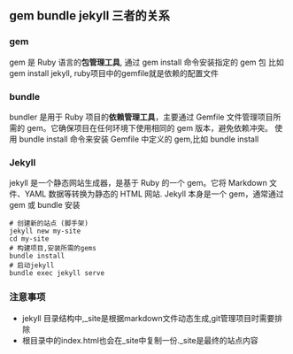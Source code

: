 ## gem  bundle  jekyll 三者的关系

### gem
gem 是 Ruby 语言的**包管理工具**, 通过 gem install 命令安装指定的 gem 包
比如gem install jekyll, ruby项目中的gemfile就是依赖的配置文件

### bundle
bundler 是用于 Ruby 项目的**依赖管理工具**，主要通过 Gemfile 文件管理项目所需的 gem。它确保项目在任何环境下使用相同的 gem 版本，避免依赖冲突。
使用 bundle install 命令来安装 Gemfile 中定义的 gem,比如 bundle install

### Jekyll
jekyll 是一个静态网站生成器，是基于 Ruby 的一个 gem。它将 Markdown 文件、YAML 数据等转换为静态的 HTML 网站.
Jekyll 本身是一个 gem，通常通过 gem 或 bundle 安装


```shell
# 创建新的站点 (脚手架)
jekyll new my-site
cd my-site
# 构建项目,安装所需的gems
bundle install
# 启动jekyll
bundle exec jekyll serve
```

### 注意事项
- jekyll 目录结构中,_site是根据markdown文件动态生成,git管理项目时需要排除
- 根目录中的index.html也会在_site中复制一份._site是最终的站点内容
